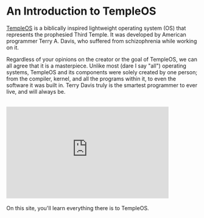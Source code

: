 # An Introduction to TempleOS
[TempleOS](https://www.templeos.org/) is a biblically inspired lightweight operating system (OS) that represents the prophesied Third Temple. It was developed by American programmer Terry A. Davis, who suffered from schizophrenia while working on it.

Regardless of your opinions on the creator or the goal of TempleOS, we can all agree that it is a masterpiece. Unlike most (dare I say "all") operating systems, TempleOS and its components were solely created by one person; from the compiler, kernel, and all the programs within it, to even the software it was built in. Terry Davis truly is the smartest programmer to ever live, and will always be.
<br>
<br>
<iframe width="426" height="241" src="https://www.youtube.com/embed/pfNxpsU9C-g" title="YouTube video player" frameborder="0" allow="accelerometer; autoplay; clipboard-write; encrypted-media; gyroscope; picture-in-picture" allowfullscreen></iframe>
<br>
<br>
On this site, you'll learn everything there is to TempleOS.
